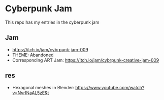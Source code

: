 # Cyberpunk Jam

This repo has my entries in the cyberpunk jam

## Jam
- https://itch.io/jam/cybrpunk-jam-009
- THEME: Abandoned
- Corresponding ART Jam: https://itch.io/jam/cybrpunk-creative-jam-009

## res
- Hexagonal meshes in Blender: https://www.youtube.com/watch?v=NvrINaAL5zE&t

